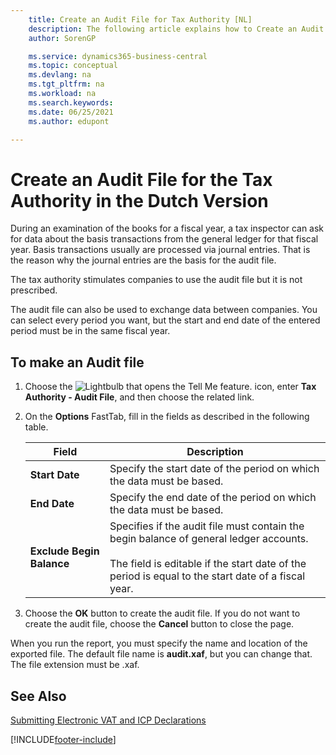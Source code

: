 ```yaml
---
    title: Create an Audit File for Tax Authority [NL]
    description: The following article explains how to Create an Audit File for the Tax Authority with the Dutch version of Business Central. 
    author: SorenGP

    ms.service: dynamics365-business-central
    ms.topic: conceptual
    ms.devlang: na
    ms.tgt_pltfrm: na
    ms.workload: na
    ms.search.keywords:
    ms.date: 06/25/2021
    ms.author: edupont

---
```

# Create an Audit File for the Tax Authority in the Dutch Version
During an examination of the books for a fiscal year, a tax inspector can ask for data about the basis transactions from the general ledger for that fiscal year. Basis transactions usually are processed via journal entries. That is the reason why the journal entries are the basis for the audit file.  

 The tax authority stimulates companies to use the audit file but it is not prescribed.  

 The audit file can also be used to exchange data between companies. You can select every period you want, but the start and end date of the entered period must be in the same fiscal year.  

## To make an Audit file  

1.  Choose the ![Lightbulb that opens the Tell Me feature.](../../media/ui-search/search_small.png "Tell me what you want to do") icon, enter **Tax Authority - Audit File**, and then choose the related link.  
2.  On the **Options** FastTab, fill in the fields as described in the following table.  

    |Field|Description|  
    |---------------------------------|---------------------------------------|  
    |**Start Date**|Specify the start date of the period on which the data must be based.|  
    |**End Date**|Specify the end date of the period on which the data must be based.|  
    |**Exclude Begin Balance**|Specifies if the audit file must contain the begin balance of general ledger accounts.<br /><br /> The field is editable if the start date of the period is equal to the start date of a fiscal year.|  

3.  Choose the **OK** button to create the audit file. If you do not want to create the audit file, choose the **Cancel** button to close the page.  

When you run the report, you must specify the name and location of the exported file. The default file name is **audit.xaf**, but you can change that. The file extension must be .xaf.  

## See Also  
 [Submitting Electronic VAT and ICP Declarations](electronic-vat-and-icp-declarations.md)


[!INCLUDE[footer-include](../../includes/footer-banner.md)]